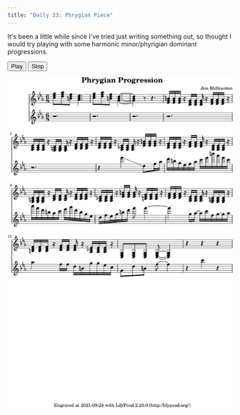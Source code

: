 ```yaml
---
title: "Daily 33: Phrygian Piece"
---
```


It's been a little while since I've tried just writing something out, so thought
I would try playing with some harmonic minor/phyrigian dominant progressions.

<button onclick="MIDIjs.play('./daily-33.mid')">Play</button>
<button onclick="MIDIjs.stop()">Stop</button>

![Music Piece](./daily-33.png "Music Piece")


<script type="text/javascript" src="https://www.midijs.net/lib/midi.js"></script>
